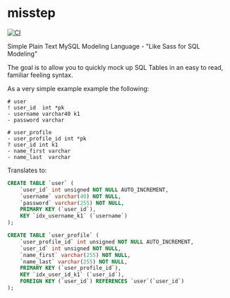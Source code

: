 # misstep

[![CI](https://github.com/donatj/misstep/actions/workflows/ci.yml/badge.svg)](https://github.com/donatj/misstep/actions/workflows/ci.yml)

Simple Plain Text MySQL Modeling Language - "Like Sass for SQL Modeling"

The goal is to allow you to quickly mock up SQL Tables in an easy to read, familiar feeling syntax.

As a very simple example example the following:

```
# user
! user_id  int *pk
- username varchar40 k1
- password varchar

# user_profile
- user_profile_id int *pk
? user_id int k1
- name_first varchar
- name_last  varchar
```

Translates to:

```sql
CREATE TABLE `user` (
	`user_id` int unsigned NOT NULL AUTO_INCREMENT,
	`username` varchar(40) NOT NULL,
	`password` varchar(255) NOT NULL,
	PRIMARY KEY (`user_id`),
	KEY `idx_username_k1` (`username`)
);

CREATE TABLE `user_profile` (
	`user_profile_id` int unsigned NOT NULL AUTO_INCREMENT,
	`user_id` int unsigned NOT NULL,
	`name_first` varchar(255) NOT NULL,
	`name_last` varchar(255) NOT NULL,
	PRIMARY KEY (`user_profile_id`),
	KEY `idx_user_id_k1` (`user_id`),
	FOREIGN KEY (`user_id`) REFERENCES `user`(`user_id`)
);
```
